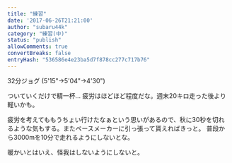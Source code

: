 ```yaml
---
title: "練習"
date: '2017-06-26T21:21:00'
author: "subaru44k"
category: "練習(中)"
status: "publish"
allowComments: true
convertBreaks: false
entryHash: "536586e4e23ba5d7f878cc277c717b76"
---
```

32分ジョグ
(5'15"→5'04"→4'30")

ついていくだけで精一杯…
疲労はほどほど程度だな。週末20キロ走った後より軽いかも。

疲労を考えてももうちょい行けたなぁという思いがあるので、秋に30秒を切れるような気もする。またペースメーカーに引っ張って貰えればきっと。
普段から3000mを10分で走れるようにしないとな。

暖かいとはいえ、怪我はしないようにしないと。
